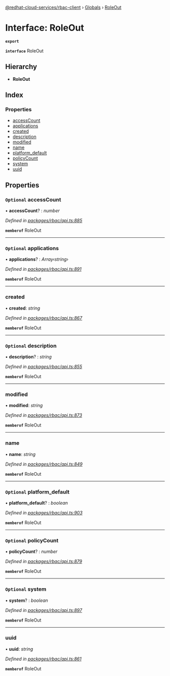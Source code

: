 [@redhat-cloud-services/rbac-client](../README.md) › [Globals](../globals.md) › [RoleOut](roleout.md)

# Interface: RoleOut

**`export`** 

**`interface`** RoleOut

## Hierarchy

* **RoleOut**

## Index

### Properties

* [accessCount](roleout.md#optional-accesscount)
* [applications](roleout.md#optional-applications)
* [created](roleout.md#created)
* [description](roleout.md#optional-description)
* [modified](roleout.md#modified)
* [name](roleout.md#name)
* [platform_default](roleout.md#optional-platform_default)
* [policyCount](roleout.md#optional-policycount)
* [system](roleout.md#optional-system)
* [uuid](roleout.md#uuid)

## Properties

### `Optional` accessCount

• **accessCount**? : *number*

*Defined in [packages/rbac/api.ts:885](https://github.com/RedHatInsights/javascript-clients/blob/master/packages/rbac/api.ts#L885)*

**`memberof`** RoleOut

___

### `Optional` applications

• **applications**? : *Array‹string›*

*Defined in [packages/rbac/api.ts:891](https://github.com/RedHatInsights/javascript-clients/blob/master/packages/rbac/api.ts#L891)*

**`memberof`** RoleOut

___

###  created

• **created**: *string*

*Defined in [packages/rbac/api.ts:867](https://github.com/RedHatInsights/javascript-clients/blob/master/packages/rbac/api.ts#L867)*

**`memberof`** RoleOut

___

### `Optional` description

• **description**? : *string*

*Defined in [packages/rbac/api.ts:855](https://github.com/RedHatInsights/javascript-clients/blob/master/packages/rbac/api.ts#L855)*

**`memberof`** RoleOut

___

###  modified

• **modified**: *string*

*Defined in [packages/rbac/api.ts:873](https://github.com/RedHatInsights/javascript-clients/blob/master/packages/rbac/api.ts#L873)*

**`memberof`** RoleOut

___

###  name

• **name**: *string*

*Defined in [packages/rbac/api.ts:849](https://github.com/RedHatInsights/javascript-clients/blob/master/packages/rbac/api.ts#L849)*

**`memberof`** RoleOut

___

### `Optional` platform_default

• **platform_default**? : *boolean*

*Defined in [packages/rbac/api.ts:903](https://github.com/RedHatInsights/javascript-clients/blob/master/packages/rbac/api.ts#L903)*

**`memberof`** RoleOut

___

### `Optional` policyCount

• **policyCount**? : *number*

*Defined in [packages/rbac/api.ts:879](https://github.com/RedHatInsights/javascript-clients/blob/master/packages/rbac/api.ts#L879)*

**`memberof`** RoleOut

___

### `Optional` system

• **system**? : *boolean*

*Defined in [packages/rbac/api.ts:897](https://github.com/RedHatInsights/javascript-clients/blob/master/packages/rbac/api.ts#L897)*

**`memberof`** RoleOut

___

###  uuid

• **uuid**: *string*

*Defined in [packages/rbac/api.ts:861](https://github.com/RedHatInsights/javascript-clients/blob/master/packages/rbac/api.ts#L861)*

**`memberof`** RoleOut
